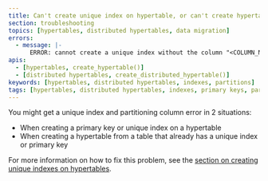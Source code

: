 ```yaml
---
title: Can't create unique index on hypertable, or can't create hypertable with unique index
section: troubleshooting
topics: [hypertables, distributed hypertables, data migration]
errors:
  - message: |-
      ERROR: cannot create a unique index without the column "<COLUMN_NAME>" (used in partitioning) 
apis:
  - [hypertables, create_hypertable()]
  - [distributed hypertables, create_distributed_hypertable()]
keywords: [hypertables, distributed hypertables, indexes, partitions]
tags: [hypertables, distributed hypertables, indexes, primary keys, partitions]
---
```


<!---
* Keep this section in alphabetical order
* Use this format for writing troubleshooting sections:
 - Cause: What causes the problem?
 - Consequence: What does the user see when they hit this problem?
 - Fix/Workaround: What can the user do to fix or work around the problem? Provide a "Resolving" Procedure if required.
 - Result: When the user applies the fix, what is the result when the same action is applied?
* Copy this comment at the top of every troubleshooting page
-->

You might get a unique index and partitioning column error in 2 situations:
*   When creating a primary key or unique index on a hypertable
*   When creating a hypertable from a table that already has a unique index or
    primary key

For more information on how to fix this problem, see the
[section on creating unique indexes on hypertables][unique-indexes].

[unique-indexes]: /timescaledb/:currentVersion:/how-to-guides/hypertables/hypertables-and-unique-indexes/
